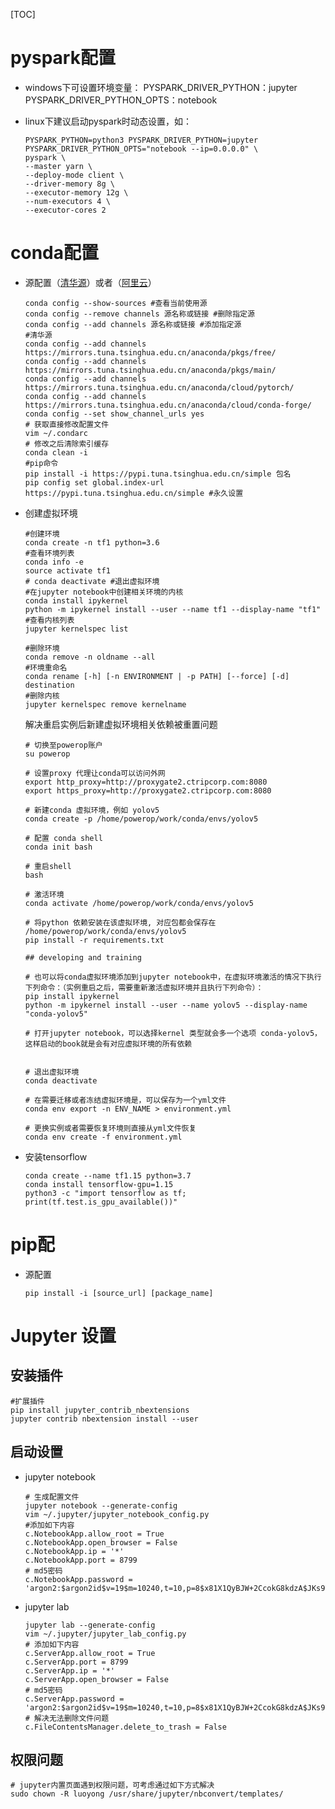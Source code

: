 [TOC]

# pyspark配置

*   windows下可设置环境变量：
    PYSPARK\_DRIVER\_PYTHON：jupyter
    PYSPARK\_DRIVER\_PYTHON\_OPTS：notebook

*   linux下建议启动pyspark时动态设置，如：
    ```shell
    PYSPARK_PYTHON=python3 PYSPARK_DRIVER_PYTHON=jupyter PYSPARK_DRIVER_PYTHON_OPTS="notebook --ip=0.0.0.0" \
    pyspark \
    --master yarn \
    --deploy-mode client \
    --driver-memory 8g \
    --executor-memory 12g \
    --num-executors 4 \
    --executor-cores 2
    ```

# conda配置

*   源配置（[清华源](https://mirrors4.tuna.tsinghua.edu.cn/help/anaconda/)）或者（[阿里云](https://developer.aliyun.com/mirror/anaconda/?spm=a2c6h.25603864.0.0.6f1519e4eJsITd)）
    ```shell
    conda config --show-sources #查看当前使用源
    conda config --remove channels 源名称或链接 #删除指定源
    conda config --add channels 源名称或链接 #添加指定源
    #清华源
    conda config --add channels https://mirrors.tuna.tsinghua.edu.cn/anaconda/pkgs/free/
    conda config --add channels https://mirrors.tuna.tsinghua.edu.cn/anaconda/pkgs/main/
    conda config --add channels https://mirrors.tuna.tsinghua.edu.cn/anaconda/cloud/pytorch/
    conda config --add channels https://mirrors.tuna.tsinghua.edu.cn/anaconda/cloud/conda-forge/
    conda config --set show_channel_urls yes
    # 获取直接修改配置文件
    vim ~/.condarc
    # 修改之后清除索引缓存
    conda clean -i
    #pip命令
    pip install -i https://pypi.tuna.tsinghua.edu.cn/simple 包名
    pip config set global.index-url https://pypi.tuna.tsinghua.edu.cn/simple #永久设置
    ```
    
*   创建虚拟环境
    ```shell
    #创建环境
    conda create -n tf1 python=3.6
    #查看环境列表
    conda info -e
    source activate tf1
    # conda deactivate #退出虚拟环境
    #在jupyter notebook中创建相关环境的内核
    conda install ipykernel
    python -m ipykernel install --user --name tf1 --display-name "tf1"
    #查看内核列表
    jupyter kernelspec list
    
    #删除环境
    conda remove -n oldname --all
    #环境重命名
    conda rename [-h] [-n ENVIRONMENT | -p PATH] [--force] [-d] destination
    #删除内核
    jupyter kernelspec remove kernelname
    
    ```
    解决重启实例后新建虚拟环境相关依赖被重置问题
    
    ```shell
    # 切换至powerop账户
    su powerop
     
    # 设置proxy 代理让conda可以访问外网
    export http_proxy=http://proxygate2.ctripcorp.com:8080
    export https_proxy=http://proxygate2.ctripcorp.com:8080
     
    # 新建conda 虚拟环境，例如 yolov5
    conda create -p /home/powerop/work/conda/envs/yolov5
     
    # 配置 conda shell
    conda init bash
     
    # 重启shell
    bash
     
    # 激活环境
    conda activate /home/powerop/work/conda/envs/yolov5
     
    # 将python 依赖安装在该虚拟环境, 对应包都会保存在 /home/powerop/work/conda/envs/yolov5
    pip install -r requirements.txt
     
    ## developing and training
     
    # 也可以将conda虚拟环境添加到jupyter notebook中，在虚拟环境激活的情况下执行下列命令：（实例重启之后，需要重新激活虚拟环境并且执行下列命令）：
    pip install ipykernel
    python -m ipykernel install --user --name yolov5 --display-name "conda-yolov5"
     
    # 打开jupyter notebook，可以选择kernel 类型就会多一个选项 conda-yolov5，这样启动的book就是会有对应虚拟环境的所有依赖
     
     
    # 退出虚拟环境
    conda deactivate
     
    # 在需要迁移或者冻结虚拟环境是，可以保存为一个yml文件
    conda env export -n ENV_NAME > environment.yml
     
    # 更换实例或者需要恢复环境则直接从yml文件恢复
    conda env create -f environment.yml
    ```
    

- 安装tensorflow

  ```shell
  conda create --name tf1.15 python=3.7
  conda install tensorflow-gpu=1.15
  python3 -c "import tensorflow as tf; print(tf.test.is_gpu_available())"
  ```

# pip配

*   源配置
    ```shell
    pip install -i [source_url] [package_name]
    ```

# Jupyter 设置

## 安装插件 

```shell
#扩展插件
pip install jupyter_contrib_nbextensions
jupyter contrib nbextension install --user
```

## 启动设置

- jupyter notebook

  ```shell
  # 生成配置文件
  jupyter notebook --generate-config
  vim ~/.jupyter/jupyter_notebook_config.py
  #添加如下内容
  c.NotebookApp.allow_root = True
  c.NotebookApp.open_browser = False
  c.NotebookApp.ip = '*'
  c.NotebookApp.port = 8799
  # md5密码
  c.NotebookApp.password = 'argon2:$argon2id$v=19$m=10240,t=10,p=8$x81X1QyBJW+2CcokG8kdzA$JKs9Y3q5Xyi/pb/9I9skD1EQpcwcPePu9hjaemJ+8bk'
  ```

- jupyter lab

  ```shell
  jupyter lab --generate-config
  vim ~/.jupyter/jupyter_lab_config.py
  # 添加如下内容
  c.ServerApp.allow_root = True
  c.ServerApp.port = 8799
  c.ServerApp.ip = '*'
  c.ServerApp.open_browser = False
  # md5密码
  c.ServerApp.password = 'argon2:$argon2id$v=19$m=10240,t=10,p=8$x81X1QyBJW+2CcokG8kdzA$JKs9Y3q5Xyi/pb/9I9skD1EQpcwcPePu9hjaemJ+8bk'
  # 解决无法删除文件问题
  c.FileContentsManager.delete_to_trash = False
  ```

  

## 权限问题

```shell
# jupyter内置页面遇到权限问题，可考虑通过如下方式解决
sudo chown -R luoyong /usr/share/jupyter/nbconvert/templates/
```

